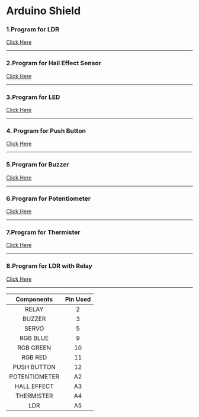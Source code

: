 # Arduino Shield

### 1.Program for LDR 
  [Click Here](https://github.com/izzarzn/Arduino_Shield/blob/6e88429b3a1a5d7aea2a73c6adfa4994a9f80ba6/LDR_9/LDR_9.ino)
  
  -------
  
### 2.Program for Hall Effect Sensor
  [Click Here](https://github.com/izzarzn/Arduino_Shield/blob/6e88429b3a1a5d7aea2a73c6adfa4994a9f80ba6/hall_A3/hall_A3.ino)
  
  --------
### 3.Program for LED
  [Click Here](https://github.com/izzarzn/Arduino_Shield/blob/6e88429b3a1a5d7aea2a73c6adfa4994a9f80ba6/led_9/led_9.ino)
  
  --------
  
### 4. Program for Push Button
  [Click Here](https://github.com/izzarzn/Arduino_Shield/blob/6e88429b3a1a5d7aea2a73c6adfa4994a9f80ba6/Push__2/Push__2.ino)
  
  --------
  
### 5.Program for Buzzer
  [Click Here](https://github.com/izzarzn/Arduino_Shield/blob/6e88429b3a1a5d7aea2a73c6adfa4994a9f80ba6/Buzzer_3/Buzzer_3.ino)
  
  --------
  
### 6.Program for Potentiometer
  [Click Here](https://github.com/izzarzn/Arduino_Shield/blob/6e88429b3a1a5d7aea2a73c6adfa4994a9f80ba6/poten_A2/poten_A2.ino)
  
  --------
  
### 7.Program for Thermister
  [Click Here](https://github.com/izzarzn/Arduino_Shield/blob/6e88429b3a1a5d7aea2a73c6adfa4994a9f80ba6/thermister_A4/thermister_A4.ino)
  
  --------
  
### 8.Program for LDR with Relay
  [Click Here](https://github.com/izzarzn/Arduino_Shield/blob/6e88429b3a1a5d7aea2a73c6adfa4994a9f80ba6/Ldr_Relay_Led/Ldr_Relay_Led.ino)

-------

| **Components** | **Pin Used** |
|:----:|:----:|
|RELAY|2|
|BUZZER|3|
|SERVO|5|
|RGB BLUE|9|
|RGB GREEN|10|
|RGB RED|11|
|PUSH BUTTON|12|
|POTENTIOMETER|A2|
|HALL EFFECT|A3|
|THERMISTER|A4|
|LDR|A5|

